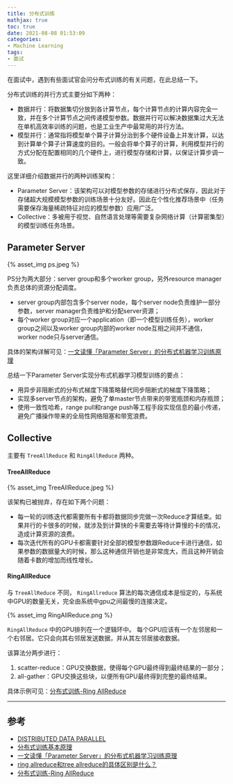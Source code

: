 ```yaml
---
title: 分布式训练
mathjax: true
toc: true
date: 2021-08-08 01:53:09
categories: 
- Machine Learning
tags:
- 面试
---
```


在面试中，遇到有些面试官会问分布式训练的有关问题，在此总结一下。

<!--more-->

分布式训练的并行方式主要分如下两种：
- 数据并行：将数据集切分放到各计算节点，每个计算节点的计算内容完全一致，并在多个计算节点之间传递模型参数。数据并行可以解决数据集过大无法在单机高效率训练的问题，也是工业生产中最常用的并行方法。
- 模型并行：通常指将模型单个算子计算分治到多个硬件设备上并发计算，以达到计算单个算子计算速度的目的。一般会将单个算子的计算，利用模型并行的方式分配在配置相同的几个硬件上，进行模型存储和计算，以保证计算步调一致。

这里详细介绍数据并行的两种训练架构：
- Parameter Server：该架构可以对模型参数的存储进行分布式保存，因此对于存储超大规模模型参数的训练场景十分友好。因此在个性化推荐场景中（任务需要保存海量稀疏特征对应的模型参数）应用广泛。
- Collective：多被用于视觉、自然语言处理等需要复杂网络计算（计算密集型）的模型训练任务场景。

## Parameter Server

{% asset_img ps.jpeg %}

PS分为两大部分：server group和多个worker group，另外resource manager负责总体的资源分配调度。

- server group内部包含多个server node，每个server node负责维护一部分参数，server manager负责维护和分配server资源；
- 每个worker group对应一个application（即一个模型训练任务），worker group之间以及worker group内部的worker node互相之间并不通信，worker node只与server通信。

具体的架构详解可见：[一文读懂「Parameter Server」的分布式机器学习训练原理](https://zhuanlan.zhihu.com/p/82116922)

总结一下Parameter Server实现分布式机器学习模型训练的要点：

- 用异步非阻断式的分布式梯度下降策略替代同步阻断式的梯度下降策略；
- 实现多server节点的架构，避免了单master节点带来的带宽瓶颈和内存瓶颈；
- 使用一致性哈希，range pull和range push等工程手段实现信息的最小传递，避免广播操作带来的全局性网络阻塞和带宽浪费。

## Collective

主要有 `TreeAllReduce` 和 `RingAllReduce` 两种。

#### TreeAllReduce

{% asset_img TreeAllReduce.jpeg %}

该架构已被抛弃，存在如下两个问题：
- 每一轮的训练迭代都需要所有卡都将数据同步完做一次Reduce才算结束。如果并行的卡很多的时候，就涉及到计算快的卡需要去等待计算慢的卡的情况，造成计算资源的浪费。
- 每次迭代所有的GPU卡都需要针对全部的模型参数跟Reduce卡进行通信，如果参数的数据量大的时候，那么这种通信开销也是非常庞大，而且这种开销会随着卡数的增加而线性增长。

#### RingAllReduce

与 `TreeAllReduce` 不同， `RingAllreduce` 算法的每次通信成本是恒定的，与系统中GPU的数量无关，完全由系统中gpu之间最慢的连接决定。

{% asset_img RingAllReduce.png %}


`RingAllReduce` 中的GPU排列在一个逻辑环中。 每个GPU应该有一个左邻居和一个右邻居。它只会向其右邻居发送数据，并从其左邻居接收数据。

该算法分两步进行：
1. scatter-reduce：GPU交换数据，使得每个GPU最终得到最终结果的一部分；
2. all-gather：GPU交换这些块，以便所有GPU最终得到完整的最终结果。

具体示例可见：[分布式训练-Ring AllReduce](https://blog.csdn.net/lj2048/article/details/108322931)

___

## 参考

- [DISTRIBUTED DATA PARALLEL](https://pytorch.org/docs/master/notes/ddp.html#ddp)
- [分布式训练基本原理](https://www.cnblogs.com/wujianming-110117/p/14398483.html)
- [一文读懂「Parameter Server」的分布式机器学习训练原理](https://zhuanlan.zhihu.com/p/82116922)
- [ring allreduce和tree allreduce的具体区别是什么？](https://www.zhihu.com/question/57799212/answer/292494636)
- [分布式训练-Ring AllReduce](https://blog.csdn.net/lj2048/article/details/108322931)